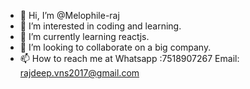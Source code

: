 - 👋 Hi, I’m @Melophile-raj
- 👀 I’m interested in coding and learning.
- 🌱 I’m currently learning reactjs.
- 💞️ I’m looking to collaborate on a big company.
- 📫 How to reach me at Whatsapp :7518907267
                        Email: rajdeep.vns2017@gmail.com 

<!---
Melophile-raj/Melophile-raj is a ✨ special ✨ repository because its `README.md` (this file) appears on your GitHub profile.
You can click the Preview link to take a look at your changes.
--->
